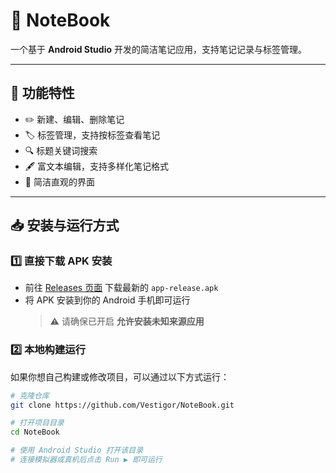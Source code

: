 # 📒 NoteBook

一个基于 **Android Studio** 开发的简洁笔记应用，支持笔记记录与标签管理。  

---

## 🚀 功能特性
- ✏️ 新建、编辑、删除笔记  
- 🏷️ 标签管理，支持按标签查看笔记  
- 🔍 标题关键词搜索  
- 🖋️ 富文本编辑，支持多样化笔记格式  
- 🎨 简洁直观的界面  

---

## 📥 安装与运行方式

### 1️⃣ 直接下载 APK 安装
- 前往 [Releases 页面](https://github.com/Vestigor/NoteBook/releases) 下载最新的 `app-release.apk`  
- 将 APK 安装到你的 Android 手机即可运行  
  > ⚠️ 请确保已开启 **允许安装未知来源应用**

### 2️⃣ 本地构建运行
如果你想自己构建或修改项目，可以通过以下方式运行：  

```bash
# 克隆仓库
git clone https://github.com/Vestigor/NoteBook.git

# 打开项目目录
cd NoteBook

# 使用 Android Studio 打开该目录
# 连接模拟器或真机后点击 Run ▶ 即可运行
